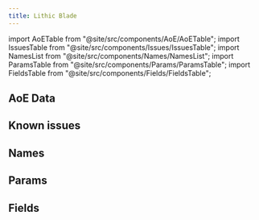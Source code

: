 ```yaml
---
title: Lithic Blade
---
```


import AoETable from "@site/src/components/AoE/AoETable";
import IssuesTable from "@site/src/components/Issues/IssuesTable";
import NamesList from "@site/src/components/Names/NamesList";
import ParamsTable from "@site/src/components/Params/ParamsTable";
import FieldsTable from "@site/src/components/Fields/FieldsTable";

## AoE Data

<AoETable item_key="lithicblade" data_src="weapon" />

## Known issues

<IssuesTable item_key="lithicblade" data_src="weapon" />

## Names

<NamesList item_key="lithicblade" data_src="weapon" />

## Params

<ParamsTable item_key="lithicblade" data_src="weapon" />

## Fields

<FieldsTable item_key="lithicblade" data_src="weapon" />
